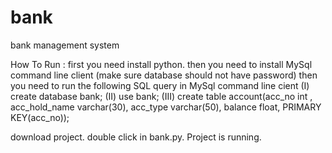 # bank
bank management system

How To Run :
first you need install python.
then you need to install MySql command line client (make sure database should not have password)
then you need to run the following SQL query in MySql command line cient
  (I)   create database bank;
  (II)  use bank;
  (III) create table account(acc_no int , acc_hold_name varchar(30), acc_type varchar(50), balance float, PRIMARY KEY(acc_no));

download project.
double click in bank.py.
Project is running.

